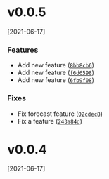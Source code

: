 # v0.0.5
[2021-06-17]

### Features

*  Add new feature ([`8bb8cb6`](https://github.com/nadia77-a/geolocationApp/commit/8bb8cb6a1224068b5dda5e675112d4d9f348f292))
*  Add new feature ([`f6d6598`](https://github.com/nadia77-a/geolocationApp/commit/f6d6598ea5d7432fb17c9d04c100b762448de41e))
*  Add new feature ([`6fb9f08`](https://github.com/nadia77-a/geolocationApp/commit/6fb9f084b2eee65cd69fa9c4d405d38752058eb5))

### Fixes

*  Fix forecast feature ([`02cdec8`](https://github.com/nadia77-a/geolocationApp/commit/02cdec8ae680589fffc8b30a486312f36c6b4543))
*  Fix a feature ([`243a84d`](https://github.com/nadia77-a/geolocationApp/commit/243a84d954e9b6ee0a4cbcb7bc963f3b16a6f69e))


# v0.0.4
[2021-06-17]




